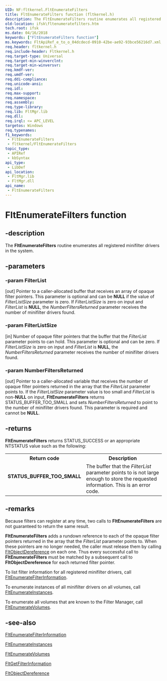 ```yaml
---
UID: NF:fltkernel.FltEnumerateFilters
title: FltEnumerateFilters function (fltkernel.h)
description: The FltEnumerateFilters routine enumerates all registered minifilter drivers in the system.
old-location: ifsk\fltenumeratefilters.htm
tech.root: ifsk
ms.date: 04/16/2018
keywords: ["FltEnumerateFilters function"]
ms.keywords: FltApiRef_e_to_o_04dcdecd-0910-42be-ae92-93bce56216d7.xml, FltEnumerateFilters, FltEnumerateFilters routine [Installable File System Drivers], fltkernel/FltEnumerateFilters, ifsk.fltenumeratefilters
req.header: fltkernel.h
req.include-header: Fltkernel.h
req.target-type: Universal
req.target-min-winverclnt: 
req.target-min-winversvr: 
req.kmdf-ver: 
req.umdf-ver: 
req.ddi-compliance: 
req.unicode-ansi: 
req.idl: 
req.max-support: 
req.namespace: 
req.assembly: 
req.type-library: 
req.lib: FltMgr.lib
req.dll: 
req.irql: <= APC_LEVEL
targetos: Windows
req.typenames: 
f1_keywords:
 - FltEnumerateFilters
 - fltkernel/FltEnumerateFilters
topic_type:
 - APIRef
 - kbSyntax
api_type:
 - LibDef
api_location:
 - FltMgr.lib
 - FltMgr.dll
api_name:
 - FltEnumerateFilters
---
```


# FltEnumerateFilters function


## -description

The <b>FltEnumerateFilters</b> routine enumerates all registered minifilter drivers in the system.

## -parameters

### -param FilterList 

[out]
Pointer to a caller-allocated buffer that receives an array of opaque filter pointers. This parameter is optional and can be <b>NULL</b> if the value of <i>FilterListSize</i> parameter is zero. If <i>FilterListSize</i> is zero on input and <i>FilterList</i> is <b>NULL</b>, the <i>NumberFiltersReturned</i> parameter receives the number of minifilter drivers found.

### -param FilterListSize 

[in]
Number of opaque filter pointers that the buffer that the <i>FilterList</i> parameter points to can hold. This parameter is optional and can be zero. If <i>FilterListSize</i> is zero on input and <i>FilterList</i> is <b>NULL</b>, the <i>NumberFiltersReturned</i> parameter receives the number of minifilter drivers found.

### -param NumberFiltersReturned 

[out]
Pointer to a caller-allocated variable that receives the number of opaque filter pointers returned in the array that the <i>FilterList </i>parameter points to. If the <i>FilterListSize</i> parameter value is too small and <i>FilterList</i> is non-<b>NULL</b> on input, <b>FltEnumerateFilters</b> returns STATUS_BUFFER_TOO_SMALL and sets <i>NumberFiltersReturned</i> to point to the number of minifilter drivers found. This parameter is required and cannot be <b>NULL</b>.

## -returns

<b>FltEnumerateFilters</b> returns STATUS_SUCCESS or an appropriate NTSTATUS value such as the following: 

<table>
<tr>
<th>Return code</th>
<th>Description</th>
</tr>
<tr>
<td width="40%">
<dl>
<dt><b>STATUS_BUFFER_TOO_SMALL</b></dt>
</dl>
</td>
<td width="60%">
The buffer that the <i>FilterList</i> parameter points to is not large enough to store the requested information. This is an error code. 

</td>
</tr>
</table>

## -remarks

Because filters can register at any time, two calls to <b>FltEnumerateFilters</b> are not guaranteed to return the same result. 

<b>FltEnumerateFilters</b> adds a rundown reference to each of the opaque filter pointers returned in the array that the <i>FilterList </i>parameter points to. When these pointers are no longer needed, the caller must release them by calling <a href="/windows-hardware/drivers/ddi/fltkernel/nf-fltkernel-fltobjectdereference">FltObjectDereference</a> on each one. Thus every successful call to <b>FltEnumerateFilters</b> must be matched by a subsequent call to <b>FltObjectDereference</b> for each returned filter pointer. 

To list filter information for all registered minifilter drivers, call <a href="/windows-hardware/drivers/ddi/fltkernel/nf-fltkernel-fltenumeratefilterinformation">FltEnumerateFilterInformation</a>. 

To enumerate instances of all minifilter drivers on all volumes, call <a href="/windows-hardware/drivers/ddi/fltkernel/nf-fltkernel-fltenumerateinstances">FltEnumerateInstances</a>. 

To enumerate all volumes that are known to the Filter Manager, call <a href="/windows-hardware/drivers/ddi/fltkernel/nf-fltkernel-fltenumeratevolumes">FltEnumerateVolumes</a>.

## -see-also

<a href="/windows-hardware/drivers/ddi/fltkernel/nf-fltkernel-fltenumeratefilterinformation">FltEnumerateFilterInformation</a>



<a href="/windows-hardware/drivers/ddi/fltkernel/nf-fltkernel-fltenumerateinstances">FltEnumerateInstances</a>



<a href="/windows-hardware/drivers/ddi/fltkernel/nf-fltkernel-fltenumeratevolumes">FltEnumerateVolumes</a>



<a href="/windows-hardware/drivers/ddi/fltkernel/nf-fltkernel-fltgetfilterinformation">FltGetFilterInformation</a>



<a href="/windows-hardware/drivers/ddi/fltkernel/nf-fltkernel-fltobjectdereference">FltObjectDereference</a>
